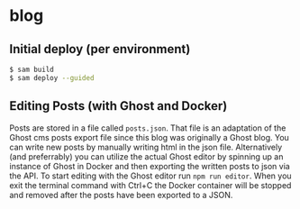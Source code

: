 # blog

## Initial deploy (per environment)

```sh
$ sam build
$ sam deploy --guided
```

## Editing Posts (with Ghost and Docker)

Posts are stored in a file called `posts.json`. That file is an adaptation of the Ghost cms posts export file since this blog was originally a Ghost blog. You can write new posts by manually writing html in the json file. Alternatively (and preferrably) you can utilize the actual Ghost editor by spinning up an instance of Ghost in Docker and then exporting the written posts to json via the API. To start editing with the Ghost editor run `npm run editor`. When you exit the terminal command with Ctrl+C the Docker container will be stopped and removed after the posts have been exported to a JSON.
